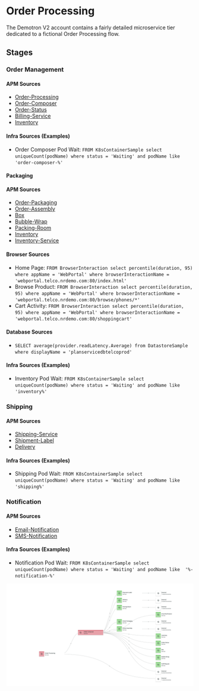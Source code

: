 # Order Processing 

The Demotron V2 account contains a fairly detailed microservice tier dedicated to a fictional Order Processing flow.

## Stages

### Order Management

#### APM Sources
 - [Order-Processing](https://onenr.io/0PLRE0Xqowa)
 - [Order-Composer](https://onenr.io/09MR2Jon0RY)
 - [Order-Status](https://onenr.io/08dQee8YoQe)
 - [Billing-Service](https://onenr.io/0JBQrXZ5rRZ)
 - [Inventory](https://onenr.io/0PoR8JDBXQG)

#### Infra Sources (Examples)

- Order Composer Pod Wait: `FROM K8sContainerSample select uniqueCount(podName) where status = 'Waiting' and podName like 'order-composer-%'`

#### Packaging

#### APM Sources

- [Order-Packaging](https://onenr.io/0LkjnD1N0wo)
- [Order-Assembly](https://onenr.io/0a7j9J4EAQO)
- [Box](https://onenr.io/0eqwyG7kAjn)
- [Bubble-Wrap](https://onenr.io/0LkjnDbx6wo)
- [Packing-Room](https://onenr.io/0bEjO0x58Q6)
- [Inventory](https://onenr.io/0PoR8JDBXQG)
- [Inventory-Service](https://onenr.io/01qwL0zNrw5)

#### Browser Sources
- Home Page: `FROM BrowserInteraction select percentile(duration, 95) where appName = 'WebPortal' where browserInteractionName = 'webportal.telco.nrdemo.com:80/index.html'`
- Browse Product: `FROM BrowserInteraction select percentile(duration, 95) where appName = 'WebPortal' where browserInteractionName = 'webportal.telco.nrdemo.com:80/browse/phones/*'`
- Cart Activity: `FROM BrowserInteraction select percentile(duration, 95) where appName = 'WebPortal' where browserInteractionName = 'webportal.telco.nrdemo.com:80/shoppingcart'`

#### Database Sources
- `SELECT average(provider.readLatency.Average) from DatastoreSample where displayName = 'planservicedbtelcoprod'`

#### Infra Sources (Examples)

- Inventory Pod Wait: `FROM K8sContainerSample select uniqueCount(podName) where status = 'Waiting' and podName like  'inventory%'`

### Shipping

#### APM Sources

- [Shipping-Service](https://onenr.io/0eqwyG76ejn)
- [Shipment-Label](https://onenr.io/01OwvGx6WRv)
- [Delivery](https://onenr.io/0znQxGq6JjV)

#### Infra Sources (Examples)

- Shipping Pod Wait: `FROM K8sContainerSample select uniqueCount(podName) where status = 'Waiting' and podName like  'shipping%'`

###  Notification

#### APM Sources

- [Email-Notification](https://onenr.io/0LkjnD19Jwo)
- [SMS-Notification](https://onenr.io/08dQee89DQe)

#### Infra Sources (Examples)

- Notification Pod Wait: `FROM K8sContainerSample select uniqueCount(podName) where status = 'Waiting' and podName like  '%-notification-%'`



![OrderComposerServiceMap.png](OrderComposerServiceMap.png)

